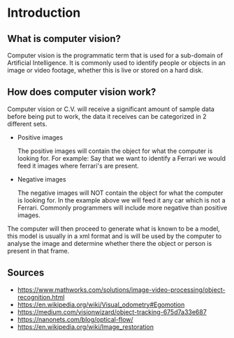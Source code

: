 # Introduction

## What is computer vision?

Computer vision is the programmatic term that is used for a sub-domain of Artificial Intelligence.
It is commonly used to identify people or objects in an image or video footage, whether this is live 
or stored on a hard disk.

## How does computer vision work?

Computer vision or C.V. will receive a significant amount of sample data before being put to work,
the data it receives can be categorized in 2 different sets.

- Positive images
    
    The positive images will contain the object for what the computer is looking for. For example:
    Say that we want to identify a Ferrari we would feed it images where ferrari's are present.


- Negative images

    The negative images will NOT contain the object for what the computer is looking for. In the example above we
    will feed it any car which is not a Ferrari. Commonly programmers will include more negative than positive images. 


The computer will then proceed to generate what is known to be a model, this model is usually in a xml format and
is will be used by the computer to analyse the image and determine whether there the object or person is present in that frame.

## Sources

- https://www.mathworks.com/solutions/image-video-processing/object-recognition.html
- https://en.wikipedia.org/wiki/Visual_odometry#Egomotion
- https://medium.com/visionwizard/object-tracking-675d7a33e687
- https://nanonets.com/blog/optical-flow/
- https://en.wikipedia.org/wiki/Image_restoration